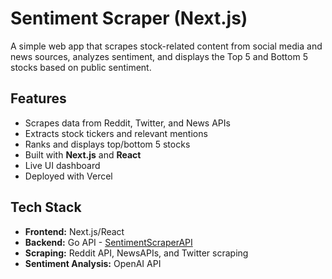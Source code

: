 # Sentiment Scraper (Next.js)

A simple web app that scrapes stock-related content from social media and news sources, analyzes sentiment, and displays the Top 5 and Bottom 5 stocks based on public sentiment.

## Features

- Scrapes data from Reddit, Twitter, and News APIs
- Extracts stock tickers and relevant mentions
- Ranks and displays top/bottom 5 stocks
- Built with **Next.js** and **React**
- Live UI dashboard
- Deployed with Vercel

## Tech Stack

- **Frontend:** Next.js/React
- **Backend:** Go API - [SentimentScraperAPI](https://github.com/aidenappl/SentimentScraperAPI)
- **Scraping:** Reddit API, NewsAPIs, and Twitter scraping
- **Sentiment Analysis:** OpenAI API

